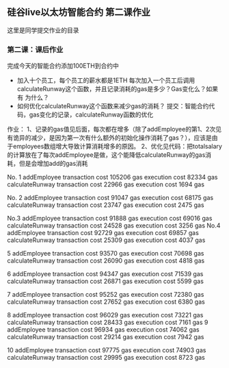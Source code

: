 ## 硅谷live以太坊智能合约 第二课作业
这里是同学提交作业的目录

### 第二课：课后作业
完成今天的智能合约添加100ETH到合约中
- 加入十个员工，每个员工的薪水都是1ETH
每次加入一个员工后调用calculateRunway这个函数，并且记录消耗的gas是多少？Gas变化么？如果有 为什么？
- 如何优化calculateRunway这个函数来减少gas的消耗？
提交：智能合约代码，gas变化的记录，calculateRunway函数的优化

作业：
1、记录的gas值见后面，每次都在增多（除了addEmployee的第1、2次见有诡异的减少，是因为第一次有什么额外的初始化操作消耗了gas？），应该是由于employees数组增大导致计算消耗增多的原因。
2、优化见代码：把totalsalary的计算放在了每次addEmployee是做，这个能降低calculateRunway的gas消耗，但是会增加add的gas消耗

No. 1
addEmployee
 transaction cost 	105206 gas 
 execution cost 	82334 gas 
calculateRunway
 transaction cost 	22966 gas 
 execution cost 	1694 gas 

No. 2
addEmployee
 transaction cost 	91047 gas 
 execution cost 	68175 gas 
calculateRunway
 transaction cost 	23747 gas 
 execution cost 	2475 gas 

No.3
addEmployee
 transaction cost 	91888 gas 
 execution cost 	69016 gas
calculateRunway
 transaction cost 	24528 gas 
 execution cost 	3256 gas 
No.4 
addEmployee
  transaction cost 	92729 gas 
 execution cost 	69857 gas 
calculateRunway
  transaction cost 	25309 gas 
 execution cost 	4037 gas 

5
addEmployee
  transaction cost 	93570 gas 
 execution cost 	70698 gas 
calculateRunway
  transaction cost 	26090 gas 
 execution cost 	4818 gas 

6 
addEmployee
 transaction cost 	94347 gas 
 execution cost 	71539 gas   
calculateRunway
 transaction cost 	26871 gas 
 execution cost 	5599 gas 

 7
addEmployee
 transaction cost 	95252 gas 
 execution cost 	72380 gas 
calculateRunway
 transaction cost 	27652 gas 
 execution cost 	6380 gas 

 8
addEmployee
 transaction cost 	96029 gas 
 execution cost 	73221 gas 
calculateRunway
 transaction cost 	28433 gas 
 execution cost 	7161 gas 
9
addEmployee
transaction cost 	96934 gas 
 execution cost 	74062 gas 
calculateRunway
 transaction cost 	29214 gas 
 execution cost 	7942 gas 

 10
addEmployee
transaction cost 	97775 gas 
 execution cost 	74903 gas
calculateRunway
 transaction cost 	29995 gas 
 execution cost 	8723 gas 
